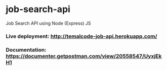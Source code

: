 # job-search-api
Job Search API using Node (Express) JS

### Live deployment: http://temalcode-job-api.herokuapp.com/
### Documentation: https://documenter.getpostman.com/view/20558547/UyxjEkH1
